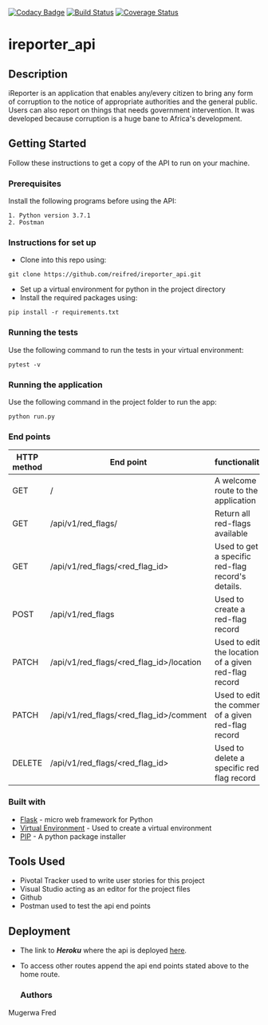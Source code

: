 [![Codacy Badge](https://api.codacy.com/project/badge/Grade/3578f4d750ef4cefa0340a2389c64209)](https://app.codacy.com/app/reifred/ireporter_api?utm_source=github.com&utm_medium=referral&utm_content=reifred/ireporter_api&utm_campaign=Badge_Grade_Settings)
[![Build Status](https://travis-ci.com/reifred/ireporter_api.svg?branch=develop)](https://travis-ci.com/reifred/ireporter_api)
[![Coverage Status](https://coveralls.io/repos/github/reifred/ireporter_api/badge.svg?branch=develop)](https://coveralls.io/github/reifred/ireporter_api?branch=develop)
# ireporter_api
## Description
iReporter is an application that enables any/every citizen to bring any form of corruption to the notice of appropriate authorities and the general public. Users can also report on things that needs government intervention.
It was developed because corruption is a huge bane to Africa's development.

## Getting Started
Follow these instructions to get a copy of the API to run on your machine.

### Prerequisites

Install the following programs before using the API:
```
1. Python version 3.7.1
2. Postman
```

### Instructions for set up

- Clone into this repo using:
```
git clone https://github.com/reifred/ireporter_api.git
```
- Set up a virtual environment for python in the project directory
- Install the required packages using:
```
pip install -r requirements.txt
```
### Running the tests

Use the following command to run the tests in your virtual environment:
```
pytest -v
```

### Running the application
Use the following command in the project folder to run the app:
```
python run.py
```

### End points
 HTTP method|End point|functionality 
 -----------|---------|--------------
 GET|/|A welcome route to the application
 GET|/api/v1/red_flags/| Return all red-flags available
 GET|/api/v1/red_flags/<red_flag_id>| Used to get a specific red-flag record's details.
 POST|/api/v1/red_flags| Used to create a red-flag record
 PATCH|/api/v1/red_flags/<red_flag_id>/location| Used to edit the location of a given red-flag record 
 PATCH|/api/v1/red_flags/<red_flag_id>/comment| Used to edit the comment of a given red-flag record
 DELETE|/api/v1/red_flags/<red_flag_id>| Used to delete a specific red-flag record 
 
 ### Built with
 * [Flask](http://flask.pocoo.org/) - micro web framework for Python
 * [Virtual Environment](https://virtualenv.pypa.io/en/stable/) - Used to create a virtual environment
 * [PIP](https://pip.pypa.io/en/stable/) - A python package installer

## Tools Used
* Pivotal Tracker used to write user stories for this project
* Visual Studio acting as an editor for the project files 
* Github
* Postman used to test the api end points

## Deployment
* The link to ***Heroku*** where the api is deployed [here](https://fred-ireporter-api.herokuapp.com/).
* To access other routes append the api end points stated above to the home route.

  ### Authors
Mugerwa Fred
